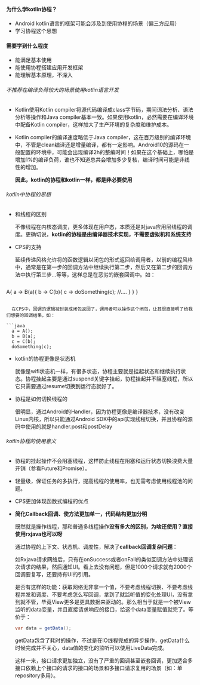 #### 为什么学kotlin协程？

* Android kotlin语言的框架可能会涉及到使用协程的场景（偏三方应用）
* 学习协程这个思想

#### 需要学到什么程度

* 能满足基本使用
* 能使用协程搭建应用开发框架
* 能理解基本原理，不深入

###### 不推荐在编译负荷较大的场景使用kotlin语言开发

* Kotlin使用Kotlin compiler将源代码编译成class字节码，期间词法分析、语法分析等操作和Java compiler基本一致。如果使用kotlin，必然需要在编译环境中配备Kotlin compiler，这样加大了生产环境的复杂度和维护成本。

* Kotlin compiler的编译速度略低于Java compiler，这在百万级别的编译环境中，不管是clean编译还是增量编译，都有一定影响。Android10的源码在一般配置的环境中，可能会出现编译2h的整编时间！如果在这个基础上，哪怕是增加1%的编译负荷，谁也不知道总共会增加多少复核，编译时间可能是非线性的增加。

  <strong>因此，kotlin的协程和kotlin一样，都是非必要使用</strong>

###### kotlin中协程的思想

* 和线程的区别

  不像线程在内核态调度，更多体现在用户态，本质还是对java应用层线程的调度。更确切说，<strong>kotlin的协程是由编译器技术实现，不需要虚拟机和系统支持</strong>

* CPS的支持

  延续传递风格允许将的函数逻辑以闭包的形式返回给调用者，以前的编程风格中，通常是在第一步的回调方法中继续执行第二步，然后又在第二步的回调方法中执行第三步...等等，这样总是在恶劣的嵌套回调中。如：

  ```java
A{ a ->
      B(a){ b ->
        C(b){ c ->
              doSomething(c);
        	//....
      	}
  	}
  }
  ```
  
    在CPS中，回调的逻辑被封装成闭包返回了，调用者可以操作这个闭包，让其很直接明了给我们想要的回调结果，如：
  
  ```java
    a = A();
    b = B(a);
    c = C(b);
    doSomething(c);
  ```
  
  
* kotlin的协程更像是状态机

  就像是wifi状态机一样，有很多状态，协程主要就是挂起状态和继续执行状态。协程挂起主要是通过suspend关键字挂起，协程挂起并不阻塞线程，所以它只需要通过resume切换到运行态就好了。

* 协程是如何切换线程的

  很明显，通过Android的Handler，因为协程更像是编译器技术，没有改变Linux内核，所以只能通过Android SDK中的api实现线程切换，并且协程的源码中使用的就是handler.post和postDelay

###### kotlin协程的使用意义

* 协程的挂起操作不会阻塞线程，这样防止线程在阻塞和运行状态切换浪费大量开销（参看Future和Promise）。

* 轻量级，保证任务的多执行，提高线程的使用率，也无需考虑使用线程池的问题。

* CPS更加体现函数式编程的优点

* <strong>简化Callback回调、使方法更加单一，代码结构更加分明</strong>

  既然就是操作线程，那和普通多线程操作<strong>没有多大的区别，为啥还使用？直接使用rxjava也可以呀 </strong>

  通过协程的上下文、状态机、调度性，解决了<strong>callback回调复杂问题</strong>：

  如Rxjava请求网络后，只有在onSuccess或者onFail的类似回调方法中处理该次请求的结果，然后通知UI。看上去没有问题，但是1000个请求就有2000个回调要复写，还要持有UI的引用。

  是否有这样的功能：获取网络无非拿一个值，不要考虑线程切换、不要考虑线程并发和调度、不要考虑怎么写回调，拿到了就监听值的变化处理UI，没有拿到就不管，毕竟View更多是更具数据来驱动的。那么相当于就是一个被View监听的data变量，并且直接请求响应的接口，给这个data变量赋值就完了。等价于：

  ``` java
  var data = getData();
  ```

  getData包含了耗时的操作，不过是在IO线程完成的异步操作，getData什么时候完成并不关心，data值的变化的监听可以使用LiveData完成。

  这样一来，接口请求更加独立，没有了严重的回调甚至嵌套回调，更加适合多接口依赖上个接口的请求的接口的场景和多接口请求复用的场景（如：单repository多用）。